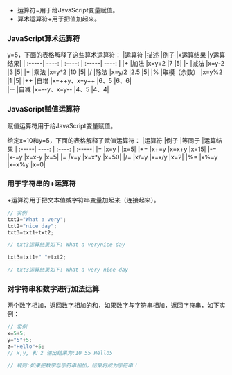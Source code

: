 - 运算符=用于给JavaScript变量赋值。
- 算术运算符+用于把值加起来。

### JavaScript算术运算符
y=5，下面的表格解释了这些算术运算符：
|运算符	|描述	|例子	|x运算结果	|y运算结果|
| :-----| ----: | :----: | :-----| ----: |
|+	|加法	|x=y+2	|7	|5|
|-	|减法	|x=y-2	|3	|5|
|*	|乘法	|x=y*2	|10	|5|
|/	|除法	|x=y/2	|2.5	|5|
|%	|取模（余数）	|x=y%2	|1	|5|
|++	|自增	|x=++y、x=y++	|6、5	|6、6|	
|--	|自减	|x=--y、x=y--	|4、5	|4、4|

### JavaScript赋值运算符
赋值运算符用于给JavaScript变量赋值。

给定x=10和y=5，下面的表格解释了赋值运算符：
|运算符	|例子	|等同于	|运算结果
| :-----| ----: | :----: | :-----|
|=	|x=y	| 	|x=5|
|+=	|x+=y	|x=x+y	|x=15|
|-=	|x-=y	|x=x-y	|x=5|
|*=	|x*=y	|x=x*y	|x=50|
|/=	|x/=y	|x=x/y	|x=2|
|%=	|x%=y	|x=x%y	|x=0|

### 用于字符串的+运算符
+运算符用于把文本值或字符串变量加起来（连接起来）。

```js
// 实例
txt1="What a very";
txt2="nice day";
txt3=txt1+txt2;

// txt3运算结果如下: What a verynice day

txt3=txt1+" "+txt2;

// txt3运算结果如下: What a very nice day
```

### 对字符串和数字进行加法运算
两个数字相加，返回数字相加的和，如果数字与字符串相加，返回字符串，如下实例：

```js
// 实例
x=5+5;
y="5"+5;
z="Hello"+5;
// x,y, 和 z 输出结果为:10 55 Hello5

// 规则:如果把数字与字符串相加，结果将成为字符串！
```